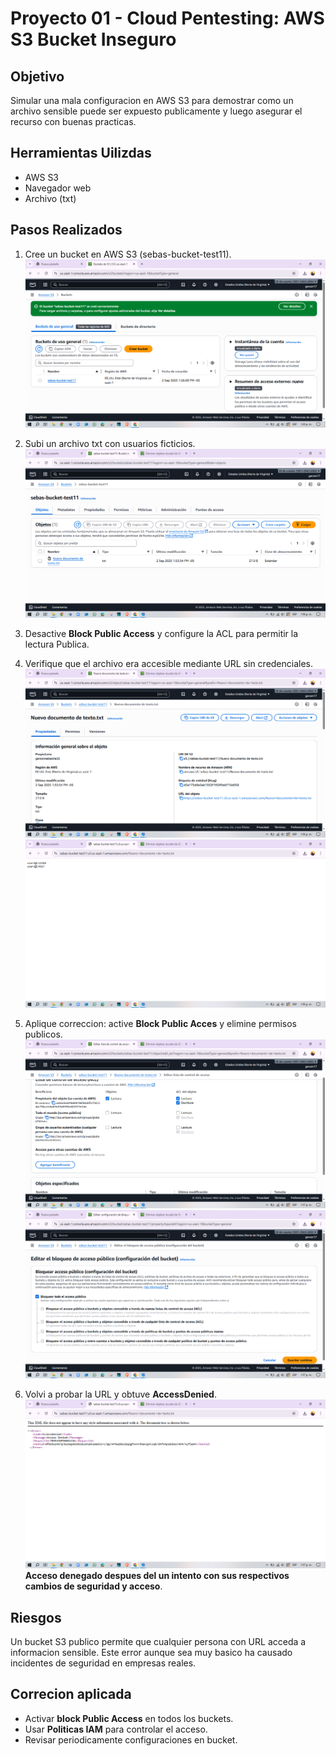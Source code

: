 # Proyecto 01 - Cloud Pentesting: AWS S3 Bucket Inseguro
## Objetivo
Simular una mala configuracion en AWS S3 para demostrar como un archivo sensible puede ser expuesto publicamente y luego asegurar el recurso con buenas practicas.
## Herramientas Uilizdas
- AWS S3
- Navegador web
- Archivo (txt)
## Pasos Realizados
1. Cree un bucket en AWS S3 (sebas-bucket-test11).
![cap1](capturas/cap%201.png)

2. Subi un archivo txt con usuarios ficticios.
![cap2](capturas/cap%202.png)

3. Desactive **Block Public Access** y configure la ACL para permitir la lectura Publica.

4. Verifique que el archivo era accesible mediante URL sin credenciales. 
![cap3](capturas/cap%203.png)
![cap4](capturas/cap%204.png)

5. Aplique correccion: active **Block Public Acces** y elimine permisos publicos.
![cap5](capturas/cap%205.png)
![cap6](capturas/cap%206.png)

6. Volvi a probar la URL y obtuve **AccessDenied**.
![cap7](capturas/cap%207.png)
**Acceso denegado despues del un intento con sus respectivos cambios de seguridad y acceso**.

## Riesgos  
Un bucket S3 publico permite que cualquier persona con URL acceda a informacion sensible. 
Este error aunque sea muy basico ha causado incidentes de seguridad en empresas reales.

## Correcion aplicada 
- Activar **block Public Access** en todos los buckets.
- Usar **Politicas IAM** para controlar el acceso.
- Revisar periodicamente configuraciones en bucket.
